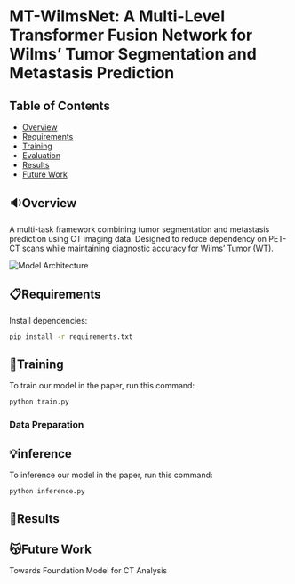 # MT-WilmsNet: A Multi-Level Transformer Fusion Network for Wilms’ Tumor Segmentation and Metastasis Prediction

## Table of Contents
- [Overview](#overview)
- [Requirements](#requirements)
- [Training](#training)
- [Evaluation](#evaluation)
- [Results](#results)
- [Future Work](#future-work)

## :sound:Overview
A multi-task framework combining tumor segmentation and metastasis prediction using CT imaging data. Designed to reduce dependency on PET-CT scans while maintaining diagnostic accuracy for Wilms’ Tumor (WT).

![Model Architecture](main.drawio.png)

## :clipboard:Requirements
Install dependencies:
```bash
pip install -r requirements.txt
```
## :rainbow:Training
To train our model in the paper, run this command:
```bash
python train.py
```
### Data Preparation

## :bulb:inference
To inference our model in the paper, run this command:
```bash
python inference.py
```
## :page_with_curl:Results

## :kissing_cat:Future Work
Towards Foundation Model for CT Analysis
